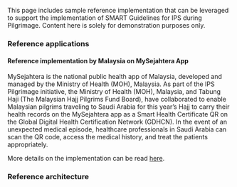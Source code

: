 This page includes sample reference implementation that can be leveraged to support the implementation of SMART Guidelines for IPS during Pilgrimage. Content here is solely for demonstration purposes only.


### Reference applications

#### Reference implementation by Malaysia on MySejahtera App
MySejahtera is the national public health app of Malaysia, developed and managed by the Ministry of Health (MOH), Malaysia. As part of the IPS Pilgrimage initiative, the Ministry of Health (MOH), Malaysia, and Tabung Haji (The Malaysian Hajj Pilgrims Fund Board), have collaborated to enable Malaysian pilgrims traveling to Saudi Arabia for this year’s Hajj to carry their health records on the MySejahtera app as a Smart Health Certificate QR on the Global Digital Health Certification Network (GDHCN). In the event of an unexpected medical episode, healthcare professionals in Saudi Arabia can scan the QR code, access the medical history, and treat the patients appropriately. 

More details on the implementation can be read <a href="reference-implementations-malaysia.html">here</a>. 

### Reference architecture

